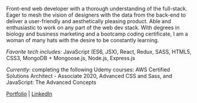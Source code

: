 Front-end web developer with a thorough understanding of the full-stack. Eager to mesh the vision of designers with the data from the back-end to deliver a user-friendly and aesthetically pleasing product. Able and enthusiastic to work on any part of the web dev stack. With degrees in biology and business marketing and a bootcamp coding certificate, I am a woman of many hats with the desire to be constantly learning.

*Favorite tech includes:* JavaScript (ES6, JSX), React, Redux, SASS, HTML5, CSS3, MongoDB + Mongoose.js, Node.js, Express.js

*Currently:* completing the following Udemy courses: AWS Certified Solutions Architect - Associate 2020, Advanced CSS and Sass, and JavaScript: The Advanced Concepts 

[Portfolio](https://baileedastugue.com/) | [LinkedIn](https://www.linkedin.com/in/bailee-dastugue/)

